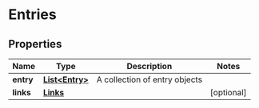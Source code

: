 
# Entries

## Properties
Name | Type | Description | Notes
------------ | ------------- | ------------- | -------------
**entry** | [**List&lt;Entry&gt;**](Entry.md) | A collection of entry objects | 
**links** | [**Links**](Links.md) |  |  [optional]



